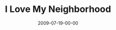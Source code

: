 ---
layout: message
category: message
series: "We Love Cincinnati"
title: "I Love My Neighborhood"
date: 2009-07-19-00-00
message_id: 572
sc-permalink-url: "http://soundcloud.com/crdschurch/i-love-my-neighborhood"
audio: "http://s3.amazonaws.com/crossroads-media/messages/audio/WeLoveCincy3.mp3"
audio-duration: "35:41"
description: "Brad Johansen talks about what loving his neighborhood means to him."
video: "http://s3.amazonaws.com/crossroads-media/messages/video/WeLoveCincy3.mp4"
video-duration: "35:41"
yt-embed-url: "//www.youtube.com/embed/rYH3oXIVcF4"
video-image: "http://s3.amazonaws.com/crossroads-media/images/WeLoveCincy3-still.jpg"
notes-description: ""
notes: "http://s3.amazonaws.com/crossroads-media/documents/SN_07_18-19_09.pdf"
notes-title: "I Love My Neighborhood (Study Notes)"
program: "http://s3.amazonaws.com/crossroads-media/documents/0718_19Program.pdf"
tag: 
 - city
 - brad-johansen
 - neighborhood
explicit: false
---